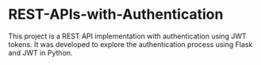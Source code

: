 # REST-APIs-with-Authentication
This project is a REST API implementation with authentication using JWT tokens. It was developed to explore the authentication process using Flask and JWT in Python.
